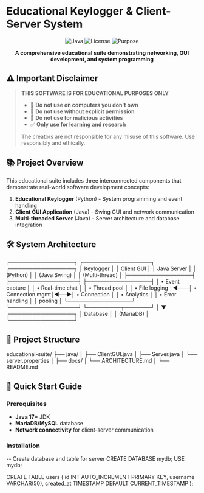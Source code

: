 # Educational Keylogger & Client-Server System

<div align="center">

![Java](https://img.shields.io/badge/Java-17+-blue.svg)
![License](https://img.shields.io/badge/License-MIT-yellow.svg)
![Purpose](https://img.shields.io/badge/Purpose-Educational-orange.svg)

**A comprehensive educational suite demonstrating networking, GUI development, and system programming**

</div>

## ⚠️ Important Disclaimer

> **THIS SOFTWARE IS FOR EDUCATIONAL PURPOSES ONLY**
> 
> - 🚫 **Do not use on computers you don't own**
> - 🚫 **Do not use without explicit permission**
> - 🚫 **Do not use for malicious activities**
> - ✅ **Only use for learning and research**
> 
> The creators are not responsible for any misuse of this software. Use responsibly and ethically.

## 📚 Project Overview

This educational suite includes three interconnected components that demonstrate real-world software development concepts:

1. **Educational Keylogger** (Python) - System programming and event handling
2. **Client GUI Application** (Java) - Swing GUI and network communication
3. **Multi-threaded Server** (Java) - Server architecture and database integration

## 🛠️ System Architecture
┌─────────────────┐ ┌──────────────────┐ ┌─────────────────┐
│ Keylogger │ │ Client GUI │ │ Java Server │
│ (Python) │ │ (Java Swing) │ │ (Multi-thread) │
├─────────────────┤ ├──────────────────┤ ├─────────────────┤
│ • Event capture │ │ • Real-time chat │ │ • Thread pool │
│ • File logging │◄───│ • Connection mgmt│◄──►│ • Connection │
│ • Analytics │ │ • Error handling │ │ pooling │
└─────────────────┘ └──────────────────┘ └─────────┬───────┘
│
▼
┌─────────────────┐
│ Database │
│ (MariaDB) │
└─────────────────┘


## 📁 Project Structure
educational-suite/
├── java/
│ ├── ClientGUI.java
│ ├── Server.java
│ └── server.properties
│
├── docs/
│ └── ARCHITECTURE.md
│
└── README.md


## 🚀 Quick Start Guide

### Prerequisites
- **Java 17+** JDK
- **MariaDB/MySQL** database
- **Network connectivity** for client-server communication

### Installation
-- Create database and table for server
CREATE DATABASE mydb;
USE mydb;

CREATE TABLE users (
    id INT AUTO_INCREMENT PRIMARY KEY,
    username VARCHAR(50),
    created_at TIMESTAMP DEFAULT CURRENT_TIMESTAMP
);
